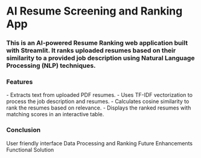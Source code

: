 <h1>AI Resume Screening and Ranking App</h1>
<h3>This is an AI-powered Resume Ranking web application built with Streamlit.  
It ranks uploaded resumes based on their similarity to a provided job description using Natural Language Processing (NLP) techniques.</h3>

<h3>Features</h3>
<p>
- Extracts text from uploaded PDF resumes.
- Uses TF-IDF vectorization to process the job description and resumes.
- Calculates cosine similarity to rank the resumes based on relevance.
- Displays the ranked resumes with matching scores in an interactive table.
</p>

<h3>Conclusion</h3>
<p>
  User friendly interface
  Data Processing and Ranking
  Future Enhancements
  Functional Solution
</p>

